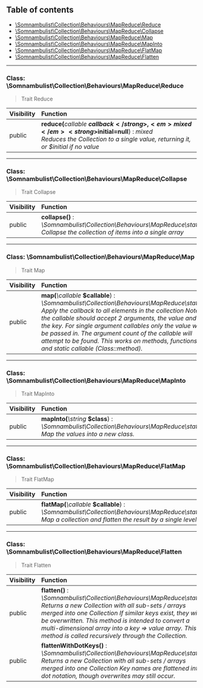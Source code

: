 ## Table of contents

- [\Somnambulist\Collection\Behaviours\MapReduce\Reduce](#class-somnambulistcollectionbehavioursmapreducereduce)
- [\Somnambulist\Collection\Behaviours\MapReduce\Collapse](#class-somnambulistcollectionbehavioursmapreducecollapse)
- [\Somnambulist\Collection\Behaviours\MapReduce\Map](#class-somnambulistcollectionbehavioursmapreducemap)
- [\Somnambulist\Collection\Behaviours\MapReduce\MapInto](#class-somnambulistcollectionbehavioursmapreducemapinto)
- [\Somnambulist\Collection\Behaviours\MapReduce\FlatMap](#class-somnambulistcollectionbehavioursmapreduceflatmap)
- [\Somnambulist\Collection\Behaviours\MapReduce\Flatten](#class-somnambulistcollectionbehavioursmapreduceflatten)

<hr />

### Class: \Somnambulist\Collection\Behaviours\MapReduce\Reduce

> Trait Reduce

| Visibility | Function |
|:-----------|:---------|
| public | <strong>reduce(</strong><em>callable</em> <strong>$callback</strong>, <em>mixed</em> <strong>$initial=null</strong>)</strong> : <em>mixed</em><br /><em>Reduces the Collection to a single value, returning it, or $initial if no value</em> |

<hr />

### Class: \Somnambulist\Collection\Behaviours\MapReduce\Collapse

> Trait Collapse

| Visibility | Function |
|:-----------|:---------|
| public | <strong>collapse()</strong> : <em>\Somnambulist\Collection\Behaviours\MapReduce\static</em><br /><em>Collapse the collection of items into a single array</em> |

<hr />

### Class: \Somnambulist\Collection\Behaviours\MapReduce\Map

> Trait Map

| Visibility | Function |
|:-----------|:---------|
| public | <strong>map(</strong><em>\callable</em> <strong>$callable</strong>)</strong> : <em>\Somnambulist\Collection\Behaviours\MapReduce\static</em><br /><em>Apply the callback to all elements in the collection Note: the callable should accept 2 arguments, the value and the key. For single argument callables only the value will be passed in. The argument count of the callable will attempt to be found. This works on methods, functions and static callable (Class::method).</em> |

<hr />

### Class: \Somnambulist\Collection\Behaviours\MapReduce\MapInto

> Trait MapInto

| Visibility | Function |
|:-----------|:---------|
| public | <strong>mapInto(</strong><em>\string</em> <strong>$class</strong>)</strong> : <em>\Somnambulist\Collection\Behaviours\MapReduce\static</em><br /><em>Map the values into a new class.</em> |

<hr />

### Class: \Somnambulist\Collection\Behaviours\MapReduce\FlatMap

> Trait FlatMap

| Visibility | Function |
|:-----------|:---------|
| public | <strong>flatMap(</strong><em>\callable</em> <strong>$callable</strong>)</strong> : <em>\Somnambulist\Collection\Behaviours\MapReduce\static</em><br /><em>Map a collection and flatten the result by a single level</em> |

<hr />

### Class: \Somnambulist\Collection\Behaviours\MapReduce\Flatten

> Trait Flatten

| Visibility | Function |
|:-----------|:---------|
| public | <strong>flatten()</strong> : <em>\Somnambulist\Collection\Behaviours\MapReduce\static</em><br /><em>Returns a new Collection with all sub-sets / arrays merged into one Collection If similar keys exist, they will be overwritten. This method is intended to convert a multi-dimensional array into a key => value array. This method is called recursively through the Collection.</em> |
| public | <strong>flattenWithDotKeys()</strong> : <em>\Somnambulist\Collection\Behaviours\MapReduce\static</em><br /><em>Returns a new Collection with all sub-sets / arrays merged into one Collection Key names are flattened into dot notation, though overwrites may still occur.</em> |

